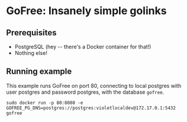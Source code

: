 # GoFree: Insanely simple golinks

## Prerequisites
* PostgreSQL (hey -- there's a Docker container for that!)
* Nothing else!

## Running example
This example runs GoFree on port 80, connecting to local postgres with user
postgres and password postgres, with the database `gofree`.
```
sudo docker run -p 80:8080 -e GOFREE_PG_DNS=postgres://postgres:violetlocaldev@172.17.0.1:5432 gofree
```

